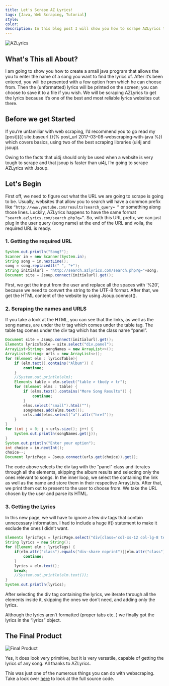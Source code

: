 ```yaml
---
title: Let's Scrape AZ Lyrics!
tags: [Java, Web Scraping, Tutorial]
style: 
color: 
description: In this blog post I will show you how to scrape AZLyrics to get the lyrics of any song you want instantly.
---
```


![AZLyrics]({{site.baseurl}}/images/azlyrics/feature.jpg)

## What's This all About?

I am going to show you how to create a small java program that allows the you to enter the name of a song you want to find the lyrics of. After it’s been entered, you will be presented with a few option from which he can choose from. Then the (unformatted) lyrics will be printed on the screen; you can choose to save it to a file if you wish. We will be scraping AZLyrics to get the lyrics because it’s one of the best and most reliable lyrics websites out there.

## Before we get Started

If you’re unfamiliar with web scraping, I’d recommend you to go read my [post]({{ site.baseurl }}{% post_url 2017-03-08-webscraping-with-java %}) which covers basics, using two of the best scraping libraries (ui4j and jsoup).

Owing to the facts that ui4j should only be used when a website is very tough to scrape and that jsoup is faster than ui4j, I’m going to scrape AZLyrics with Jsoup.

## Let's Begin

First off, we need to figure out what the URL we are going to scrape is going to be. Usually, websites that allow you to search will have a common prefix like `“http://www.youtube.com/results?search_query= ”` or something along those lines. Luckily, AZLyrics happens to have the same format `“search.azlyrics.com/search.php?q=”`. So, with this URL prefix, we can just plug in the user query (song name) at the end of the URL and voila, the required URL is ready.

### 1. Getting the required URL

```java
System.out.println("Song?");
Scanner in = new Scanner(System.in);
String song = in.nextLine();
song = song.replaceAll(" ", "+");
String initialurl = "http://search.azlyrics.com/search.php?q="+song;
Document site = Jsoup.connect(initialurl).get();
```

First, we get the input from the user and replace all the spaces with ‘%20’, because we need to convert the string to the UTF-8 format. After that, we get the HTML content of the website by using Jsoup.connect().

### 2. Scraping the names and URLS

If you take a look at the HTML, you can see that the links, as well as the song names, are under the tr tag which comes under the table tag. The table tag comes under the div tag which has the class name “panel”.

```java
Document site = Jsoup.connect(initialurl).get();
Elements lyricsTable = site.select("div.panel");
ArrayList<String> songNames = new ArrayList<>();
ArrayList<String> urls = new ArrayList<>();
for (Element elm : lyricsTable){
    if (elm.text().contains("Album")) {
        continue;
    }
    //System.out.println(elm);
    Elements table = elm.select("table > tbody > tr");
    for (Element elms : table) {
        if (elms.text().contains("More Song Results")) {
            continue;
        }
        elms.select("small").html("");
        songNames.add(elms.text());
        urls.add(elms.select("a").attr("href"));
    }
}
for (int j = 0; j < urls.size(); j++) {
    System.out.println(songNames.get(j));
}
System.out.println("Enter your option");
int choice = in.nextInt();
choice--;
Document lyricPage = Jsoup.connect(urls.get(choice)).get();
```

The code above selects the div tag with the “panel” class and iterates through all the elements, skipping the album results and selecting only the ones relevant to songs. In the inner loop, we select the containing the link as well as the name and store them in their respective ArrayLists. After that, we print them out to present to the user to choose from. We take the URL chosen by the user and parse its HTML.

### 3. Getting the Lyrics

In this new page, we will have to ignore a few div tags that contain unnecessary information. I had to include a huge if() statement to make it exclude the ones I didn’t want.

```java
Elements lyricTags = lyricPage.select("div[class='col-xs-12 col-lg-8 text-center']>div");
String lyrics = new String();
for (Element elm : lyricTags) {
    if(elm.attr("class").equals("div-share noprint")||elm.attr("class").equals("collapse noprint")||elm.attr("class").equals("panel album-panel noprint")||elm.attr("class").equals("noprint")||elm.attr("class").equals("smt")||elm.attr("class").equals("hidden")||elm.attr("class").equals("smt noprint")||elm.attr("class").equals("div-share")||elm.attr("class").equals("lyricsh")||elm.attr("class").equals("ringtone")) {
        continue;
    }
    lyrics = elm.text();
    break;
    //System.out.println(elm.text());
}
System.out.println(lyrics);
```

After selecting the div tag containing the lyrics, we iterate through all the elements inside it, skipping the ones we don’t need, and adding only the lyrics.

Although the lyrics aren’t formatted (proper tabs etc. ) we finally got the lyrics in the “lyrics” object.

## The Final Product

![Final Product]({{site.baseurl}}/images/azlyrics/output.png)

Yes, it does look very primitive, but it is very versatile, capable of getting the lyrics of any song. All thanks to AZLyrics.

This was just one of the numerous things you can do with webscraping. Take a look over [here](https://github.com/AakashSasikumar/Blog/tree/master/webscraping/AZLyrics) to look at the full source code.